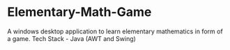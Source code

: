 # Elementary-Math-Game

A windows desktop application to learn elementary mathematics in form of a game.
Tech Stack - Java (AWT and Swing)
